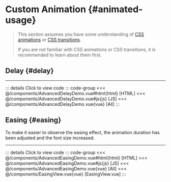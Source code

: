 <script setup>
import DemoContainer from "../../../components/DemoContainer.vue";
import AdvancedDelayDemo from "../../../components/AdvancedDelayDemo.vue";
import AdvancedEasingDemo from "../../../components/AdvancedEasingDemo.vue";
</script>

# Custom Animation {#animated-usage}

> This section assumes you have some understanding of [CSS animations](https://developer.mozilla.org/en-US/docs/Web/CSS/CSS_animations) or [CSS transitions](https://developer.mozilla.org/en-US/docs/Web/CSS/CSS_transitions).
>
> If you are not familiar with CSS animations or CSS transitions, it is recommended to learn about them first.

## Delay {#delay}

<DemoContainer title="Delay">
<AdvancedDelayDemo />
<hr />

::: details Click to view code
::: code-group
<<< @/components/AdvancedDelayDemo.vue#html{html} [HTML]
<<< @/components/AdvancedDelayDemo.vue#js{js} [JS]
<<< @/components/AdvancedDelayDemo.vue{vue} [All]
:::

</DemoContainer>

## Easing {#easing}

To make it easier to observe the easing effect, the animation duration has been adjusted and the font size increased.

<DemoContainer title="Easing">
<AdvancedEasingDemo />
<hr />

::: details Click to view code
::: code-group
<<< @/components/AdvancedEasingDemo.vue#html{html} [HTML]
<<< @/components/AdvancedEasingDemo.vue#js{js} [JS]
<<< @/components/AdvancedEasingDemo.vue{vue} [All]
<<< @/components/EasingView.vue{vue} [EasingView.vue]
:::

</DemoContainer>
